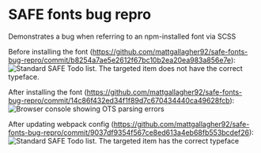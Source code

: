 # SAFE fonts bug repro

Demonstrates a bug when referring to an npm-installed font via SCSS

Before installing the font (https://github.com/mattgallagher92/safe-fonts-bug-repro/commit/b8254a7ae5e2612f67bc10b2ea20ea983a856e7e):
![Standard SAFE Todo list. The targeted item does not have the correct typeface.](https://user-images.githubusercontent.com/46973220/189375920-99815df8-609c-42cb-b991-91889c9afd73.png)

After installing the font (https://github.com/mattgallagher92/safe-fonts-bug-repro/commit/14c86f432ed34f1f89d7c670434440ca49628fcb):
![Browser console showing OTS parsing errors](https://user-images.githubusercontent.com/46973220/189376348-b90a5c02-4020-434e-8ba1-19643cd09857.png)

After updating webpack config (https://github.com/mattgallagher92/safe-fonts-bug-repro/commit/9037df9354f567ce8ed613a4eb68fb553bcdef26):
![Standard SAFE Todo list. The targeted item has the correct typeface](https://user-images.githubusercontent.com/46973220/189376579-8334cb7b-e638-42d5-b567-4d2988d5545d.png)
